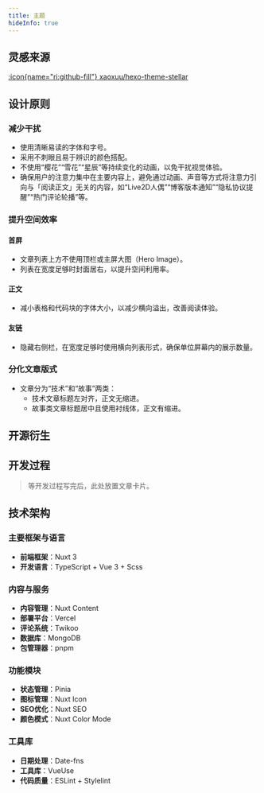 ```yaml
---
title: 主题
hideInfo: true
---
```


## 灵感来源

[:icon{name="ri:github-fill"} xaoxuu/hexo-theme-stellar](https://github.com/xaoxuu/hexo-theme-stellar)

## 设计原则

### 减少干扰

- 使用清晰易读的字体和字号。
- 采用不刺眼且易于辨识的颜色搭配。
- 不使用“樱花”“雪花”“星辰”等持续变化的动画，以免干扰视觉体验。
- 确保用户的注意力集中在主要内容上，避免通过动画、声音等方式将注意力引向与「阅读正文」无关的内容，如“Live2D人偶”“博客版本通知”“隐私协议提醒”“热门评论轮播”等。

### 提升空间效率

#### 首屏

- 文章列表上方不使用顶栏或主屏大图（Hero Image）。
- 列表在宽度足够时封面居右，以提升空间利用率。

#### 正文

- 减小表格和代码块的字体大小，以减少横向溢出，改善阅读体验。

#### 友链

- 隐藏右侧栏，在宽度足够时使用横向列表形式，确保单位屏幕内的展示数量。

### 分化文章版式

- 文章分为“技术”和“故事”两类：
  - 技术文章标题左对齐，正文无缩进。
  - 故事类文章标题居中且使用衬线体，正文有缩进。

## 开源衍生

## 开发过程

> 等开发过程写完后，此处放置文章卡片。

## 技术架构

### 主要框架与语言

- **前端框架**：Nuxt 3
- **开发语言**：TypeScript + Vue 3 + Scss

### 内容与服务

- **内容管理**：Nuxt Content
- **部署平台**：Vercel
- **评论系统**：Twikoo
- **数据库**：MongoDB
- **包管理器**：pnpm

### 功能模块

- **状态管理**：Pinia
- **图标管理**：Nuxt Icon
- **SEO优化**：Nuxt SEO
- **颜色模式**：Nuxt Color Mode

### 工具库

- **日期处理**：Date-fns
- **工具库**：VueUse
- **代码质量**：ESLint + Stylelint
